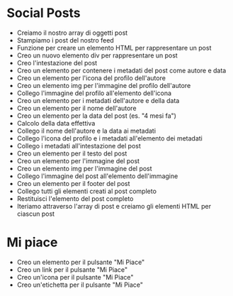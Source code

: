 # Social Posts
- Creiamo il nostro array di oggetti post
- Stampiamo i post del nostro feed
- Funzione per creare un elemento HTML per rappresentare un post
- Creo un nuovo elemento div per rappresentare un post
- Creo l'intestazione del post
- Creo un elemento per contenere i metadati del post come autore e data
- Creo un elemento per l'icona del profilo dell'autore
- Creo un elemento img per l'immagine del profilo dell'autore
- Collego l'immagine del profilo all'elemento dell'icona
- Creo un elemento per i metadati dell'autore e della data
- Creo un elemento per il nome dell'autore
- Creo un elemento per la data del post (es. "4 mesi fa")
- Calcolo della data effettiva
- Collego il nome dell'autore e la data ai metadati
- Collego l'icona del profilo e i metadati all'elemento dei metadati
- Collego i metadati all'intestazione del post
- Creo un elemento per il testo del post
- Creo un elemento per l'immagine del post
- Creo un elemento img per l'immagine del post
- Collego l'immagine del post all'elemento dell'immagine
- Creo un elemento per il footer del post
- Collego tutti gli elementi creati al post completo
- Restituisci l'elemento del post completo
- Iteriamo attraverso l'array di post e creiamo gli elementi HTML per ciascun post

# Mi piace
- Creo un elemento per il pulsante "Mi Piace"
- Creo un link per il pulsante "Mi Piace"
- Creo un'icona per il pulsante "Mi Piace"
- Creo un'etichetta per il pulsante "Mi Piace"